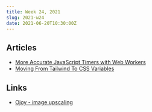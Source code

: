 ```yaml
---
title: Week 24, 2021
slug: 2021-w24
date: 2021-06-20T10:30:00Z
---
```


## Articles

- [More Accurate JavaScript Timers with Web Workers](https://hackwild.com/article/web-worker-timers/)
- [Moving From Tailwind To CSS Variables](https://mikerogers.io/2021/05/12/moving-from-tailwind-to-css-variables)

## Links

- [Ojoy - image upscaling](https://ojoy.zaps.dev)
